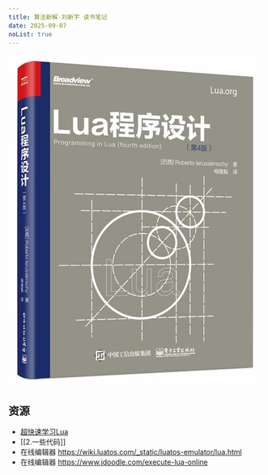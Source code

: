 ```yaml
---
title: 算法新解-刘新宇 读书笔记
date: 2025-09-07
noList: true
---
```


![](./cover.jpg)


## 资源

- [超快速学习Lua](./quick_learn.md)
- [[2.一些代码]]
- 在线编辑器 https://wiki.luatos.com/_static/luatos-emulator/lua.html
- 在线编辑器 https://www.jdoodle.com/execute-lua-online
